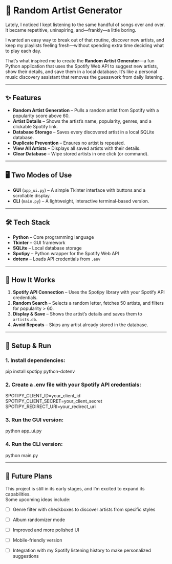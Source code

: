 # 🎵 Random Artist Generator  

Lately, I noticed I kept listening to the same handful of songs over and over. It became repetitive, uninspiring, and—frankly—a little boring.  

I wanted an easy way to break out of that routine, discover new artists, and keep my playlists feeling fresh—without spending extra time deciding what to play each day.  

That’s what inspired me to create the **Random Artist Generator**—a fun Python application that uses the Spotify Web API to suggest new artists, show their details, and save them in a local database. It’s like a personal music discovery assistant that removes the guesswork from daily listening.  

---

## ✨ Features  

- **Random Artist Generation** – Pulls a random artist from Spotify with a popularity score above 60.  
- **Artist Details** – Shows the artist’s name, popularity, genres, and a clickable Spotify link.  
- **Database Storage** – Saves every discovered artist in a local SQLite database.  
- **Duplicate Prevention** – Ensures no artist is repeated.  
- **View All Artists** – Displays all saved artists with their details.  
- **Clear Database** – Wipe stored artists in one click (or command).  

---

## 🖥️ Two Modes of Use  

- **GUI** (`app_ui.py`) – A simple Tkinter interface with buttons and a scrollable display.  
- **CLI** (`main.py`) – A lightweight, interactive terminal-based version.  

---

## 🛠️ Tech Stack  

- **Python** – Core programming language  
- **Tkinter** – GUI framework  
- **SQLite** – Local database storage  
- **Spotipy** – Python wrapper for the Spotify Web API  
- **dotenv** – Loads API credentials from `.env`  

---

## 🚀 How It Works  

1. **Spotify API Connection** – Uses the Spotipy library with your Spotify API credentials.  
2. **Random Search** – Selects a random letter, fetches 50 artists, and filters for popularity > 60.  
3. **Display & Save** – Shows the artist’s details and saves them to `artists.db`.  
4. **Avoid Repeats** – Skips any artist already stored in the database.  

---

## 🔧 Setup & Run  

### 1. Install dependencies:
  pip install spotipy python-dotenv

### 2. Create a .env file with your Spotify API credentials:
SPOTIPY_CLIENT_ID=your_client_id  
SPOTIPY_CLIENT_SECRET=your_client_secret  
SPOTIPY_REDIRECT_URI=your_redirect_uri

### 3. Run the GUI version:
python app_ui.py

### 4. Run the CLI version:
python main.py

---

## 🚧 Future Plans  

This project is still in its early stages, and I’m excited to expand its capabilities.  
Some upcoming ideas include:  

- [ ] Genre filter with checkboxes to discover artists from specific styles  
- [ ] Album randomizer mode  
- [ ] Improved and more polished UI  
- [ ] Mobile-friendly version  
- [ ] Integration with my Spotify listening history to make personalized suggestions 


